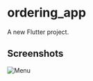# ordering_app

A new Flutter project.

## Screenshots
![Menu](https://user-images.githubusercontent.com/63069460/78935256-66f2ac00-7a7a-11ea-89c4-90d044fcfab5.png)


